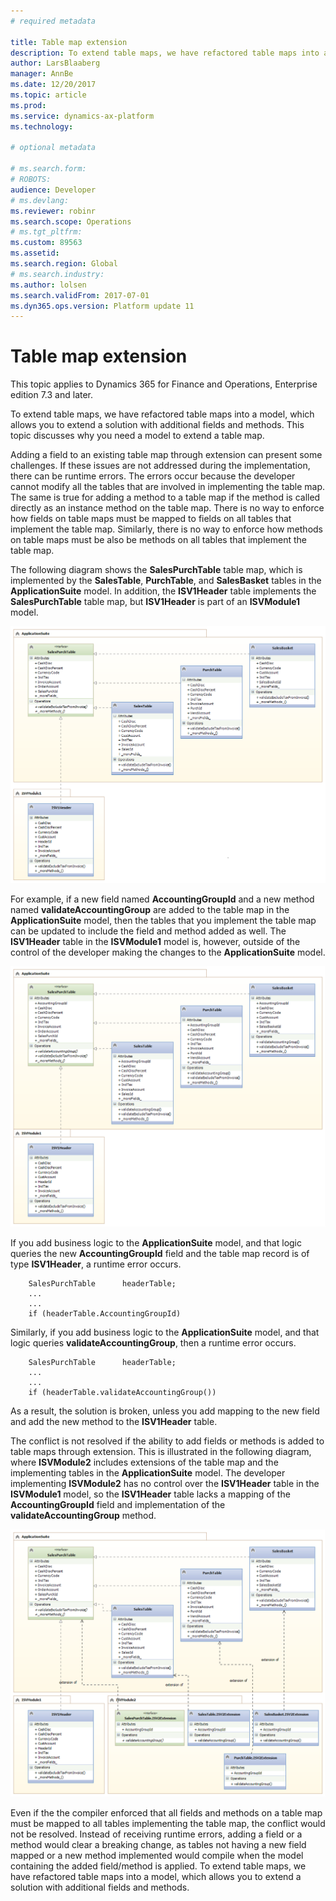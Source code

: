 ```yaml
---
# required metadata

title: Table map extension
description: To extend table maps, we have refactored table maps into a model, which allows you to extend a solution with additional fields and methods. 
author: LarsBlaaberg
manager: AnnBe
ms.date: 12/20/2017
ms.topic: article
ms.prod: 
ms.service: dynamics-ax-platform
ms.technology: 

# optional metadata

# ms.search.form: 
# ROBOTS: 
audience: Developer
# ms.devlang: 
ms.reviewer: robinr
ms.search.scope: Operations
# ms.tgt_pltfrm: 
ms.custom: 89563
ms.assetid: 
ms.search.region: Global
# ms.search.industry: 
ms.author: lolsen
ms.search.validFrom: 2017-07-01
ms.dyn365.ops.version: Platform update 11
---
```


# Table map extension

This topic applies to Dynamics 365 for Finance and Operations, Enterprise edition 7.3 and later.

To extend table maps, we have refactored table maps into a model, which allows you to extend a solution with additional fields and methods. This topic discusses why you need a model to extend a table map.

Adding a field to an existing table map through extension can present some challenges. If these issues are not addressed during the implementation, there can be runtime errors. The errors occur because the developer cannot modify all the tables that are involved in implementing the table map. The same is true for adding a method to a table map if the method is called directly as an instance method on the table map. There is no way to enforce how fields on table maps must be mapped to fields on all tables that implement the table map. Similarly, there is no way to enforce how methods on table maps must be also be methods on all tables that implement the table map.

The following diagram shows the **SalesPurchTable** table map, which is implemented by the **SalesTable**, **PurchTable**, and **SalesBasket** tables in the **ApplicationSuite** model. In addition, the **ISV1Header** table implements the **SalesPurchTable** table map, but **ISV1Header** is part of an **ISVModule1** model.

![MapExtensionsProblem](media/MapExtensions1.png)

For example, if a new field named **AccountingGroupId** and a new method named **validateAccountingGroup** are added to the table map in the **ApplicationSuite** model, then the tables that you implement the table map can be updated to include the field and method added as well. The **ISV1Header** table in the **ISVModule1** model is, however, outside of the control of the developer making the changes to the **ApplicationSuite** model.

![MapExtensionsProblem](media/MapExtensions2.png)

If you add business logic to the **ApplicationSuite** model, and that logic queries the new **AccountingGroupId** field and the table map record is of type **ISV1Header**, a runtime error occurs.

        SalesPurchTable      headerTable;
        ...
        ...
        if (headerTable.AccountingGroupId)

Similarly, if you add business logic to the **ApplicationSuite** model, and that logic queries **validateAccountingGroup**, then a runtime error occurs.

        SalesPurchTable      headerTable;
        ...
        ...
        if (headerTable.validateAccountingGroup())

As a result, the solution is broken, unless you add mapping to the new field and add the new method to the **ISV1Header** table. 

The conflict is not resolved if the ability to add fields or methods is added to table maps through extension. This is illustrated in the following diagram, where **ISVModule2** includes extensions of the table map and the implementing tables in the **ApplicationSuite** model. The developer implementing **ISVModule2** has no control over the **ISV1Header** table in the **ISVModule1** model, so the **ISV1Header** table lacks a mapping of the **AccountingGroupId** field and implementation of the **validateAccountingGroup** method.

![MapExtensionsProblem](media/MapExtensions3.png)

Even if the the compiler enforced that all fields and methods on a table map must be mapped to all tables implementing the table map, the conflict would not be resolved. Instead of receiving runtime errors, adding a field or a method would clear a breaking change, as tables not having a new field mapped or a new method implemented would compile when the model containing the added field/method is applied. To extend table maps, we have refactored table maps into a model, which allows you to extend a solution with additional fields and methods.

